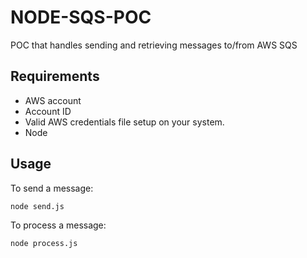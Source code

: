 # NODE-SQS-POC

POC that handles sending and retrieving messages to/from AWS SQS

## Requirements

- AWS account
- Account ID
- Valid AWS credentials file setup on your system.
- Node

## Usage

To send a message:

```sh
node send.js
```

To process a message:

```sh
node process.js
```
